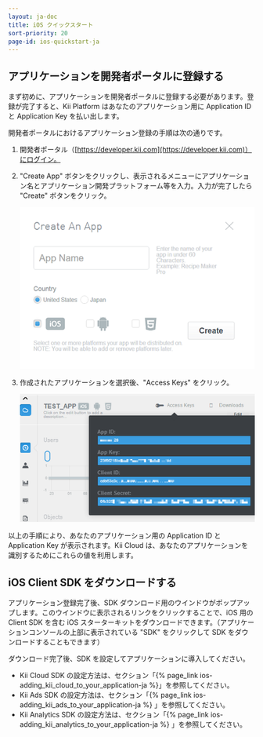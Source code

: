 ```yaml
---
layout: ja-doc
title: iOS クイックスタート
sort-priority: 20
page-id: ios-quickstart-ja
---
```

## アプリケーションを開発者ポータルに登録する

まず初めに、アプリケーションを開発者ポータルに登録する必要があります。登録が完了すると、Kii Platform はあなたのアプリケーション用に Application ID と Application Key を払い出します。

開発者ポータルにおけるアプリケーション登録の手順は次の通りです。

1.  開発者ポータル（[https://developer.kii.com](https://developer.kii.com)）にログイン。

2.  "Create App" ボタンをクリックし、表示されるメニューにアプリケーション名とアプリケーション開発プラットフォーム等を入力。入力が完了したら "Create" ボタンをクリック。

    ![](/assets/images/commons/starts_01.png)

3.  作成されたアプリケーションを選択後、"Access Keys" をクリック。

    ![](/assets/images/commons/starts_02_access_key.png)

以上の手順により、あなたのアプリケーション用の Application ID と Application Key が表示されます。Kii Cloud は、あなたのアプリケーションを識別するためにこれらの値を利用します。

## iOS Client SDK をダウンロードする

アプリケーション登録完了後、SDK ダウンロード用のウインドウがポップアップします。このウインドウに表示されるリンクをクリックすることで、iOS 用の Client SDK を含む iOS スターターキットをダウンロードできます。（アプリケーションコンソールの上部に表示されている "SDK" をクリックして SDK をダウンロードすることもできます）

ダウンロード完了後、SDK を設定してアプリケーションに導入してください。

*   Kii Cloud SDK の設定方法は、セクション「{% page_link ios-adding_kii_cloud_to_your_application-ja %}」を参照してください。
*   Kii Ads SDK の設定方法は、セクション「{% page_link ios-adding_kii_ads_to_your_application-ja %} 」を参照してください。
*   Kii Analytics SDK の設定方法は、セクション「{% page_link ios-adding_kii_analytics_to_your_application-ja %} 」を参照してください。
